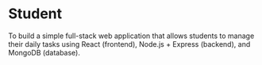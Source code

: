 # Student
To build a simple full-stack web application that allows students to manage their daily tasks using React (frontend), Node.js + Express (backend), and MongoDB (database).
